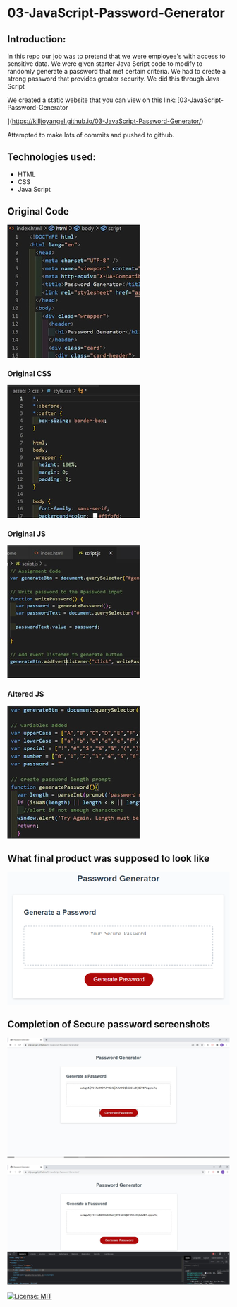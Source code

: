 # 03-JavaScript-Password-Generator

## Introduction:
In this repo our job was to pretend that we were employee's with access to sensitive data. We were given starter Java Script code to modify to randomly generate a password that met certain criteria. We had to create a strong password that provides greater security. We did this through Java Script

We created a static website that you can view on this link: [03-JavaScript-Password-Generator

](https://killjoyangel.github.io/03-JavaScript-Password-Generator/)

Attempted to make lots of commits and pushed to github. 

## Technologies used:
* HTML
* CSS
* Java Script

## Original Code
![screenshot](/assets/images/htmlthumb.jpg)

### Original CSS
![screenshot](/assets/images/CSSthumb.jpg)

### Original JS
![screenshot](/assets/images/JSthumb2.jpg)

### Altered JS
![screenshot](/assets/images/JSthumb.jpg)


## What final product was supposed to look like
![screenshot](/assets/images/03-javascript-homework-demo.png)


## Completion of Secure password screenshots
![screenshot](/assets/images/passwordscreenshot.JPG)

![screenshot](/assets/images/passwordscreenshot1.JPG)

[![License: MIT](https://img.shields.io/badge/License-MIT-yellow.svg)](https://opensource.org/licenses/MIT)